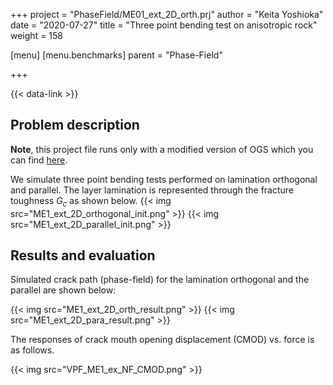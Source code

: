 +++
project = "PhaseField/ME01_ext_2D_orth.prj"
author = "Keita Yoshioka"
date = "2020-07-27"
title = "Three point bending test on anisotropic rock"
weight = 158

[menu]
  [menu.benchmarks]
    parent = "Phase-Field"

+++

{{< data-link >}}

## Problem description

**Note**, this project file runs only with a modified version of OGS
which you can find [here](https://github.com/KeitaYoshioka/ogs/tree/H2M_phasefield).

We simulate three point bending tests performed on lamination orthogonal and parallel. The layer lamination is represented through the fracture toughness $G_c$ as shown below.
{{< img src="ME1_ext_2D_orthogonal_init.png" >}}
{{< img src="ME1_ext_2D_parallel_init.png" >}}

## Results and evaluation

Simulated crack path (phase-field) for the lamination orthogonal and the parallel are shown below:

{{< img src="ME1_ext_2D_orth_result.png" >}}
{{< img src="ME1_ext_2D_para_result.png" >}}

The responses of crack mouth opening displacement (CMOD) vs. force is as follows.

{{< img src="VPF_ME1_ex_NF_CMOD.png" >}}
